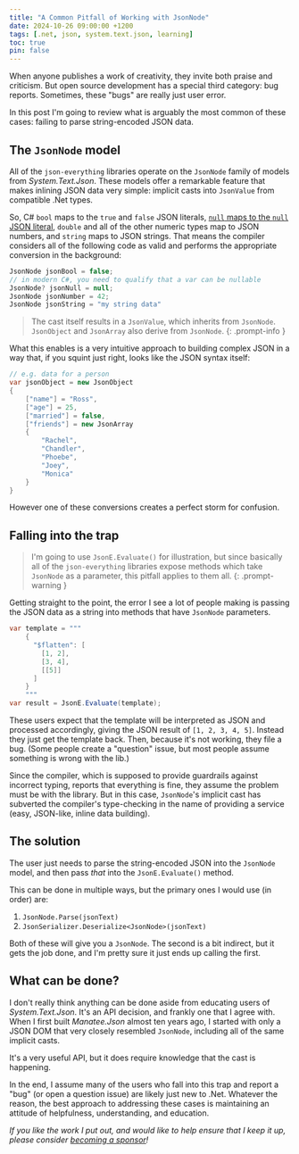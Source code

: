 ```yaml
---
title: "A Common Pitfall of Working with JsonNode"
date: 2024-10-26 09:00:00 +1200
tags: [.net, json, system.text.json, learning]
toc: true
pin: false
---
```


When anyone publishes a work of creativity, they invite both praise and criticism.  But open source development has a special third category: bug reports.  Sometimes, these "bugs" are really just user error.

In this post I'm going to review what is arguably the most common of these cases: failing to parse string-encoded JSON data.

## The `JsonNode` model 

All of the `json-everything` libraries operate on the `JsonNode` family of models from _System.Text.Json_.  These models offer a remarkable feature that makes inlining JSON data very simple:  implicit casts into `JsonValue` from compatible .Net types.

So, C# `bool` maps to the `true` and `false` JSON literals, [`null` maps to the `null` JSON literal](../2023/null-has-value-too.md), `double` and all of the other numeric types map to JSON numbers, and `string` maps to JSON strings.  That means the compiler considers all of the following code as valid and performs the appropriate conversion in the background:

```c#
JsonNode jsonBool = false;
// in modern C#, you need to qualify that a var can be nullable
JsonNode? jsonNull = null;
JsonNode jsonNumber = 42;
JsonNode jsonString = "my string data"
```

> The cast itself results in a `JsonValue`, which inherits from `JsonNode`.  `JsonObject` and `JsonArray` also derive from `JsonNode`.
{: .prompt-info }

What this enables is a very intuitive approach to building complex JSON in a way that, if you squint just right, looks like the JSON syntax itself:

```c#
// e.g. data for a person
var jsonObject = new JsonObject
{
    ["name"] = "Ross",
    ["age"] = 25,
    ["married"] = false,
    ["friends"] = new JsonArray
    {
        "Rachel",
        "Chandler",
        "Phoebe",
        "Joey",
        "Monica"
    }
}
```

However one of these conversions creates a perfect storm for confusion.

## Falling into the trap

> I'm going to use `JsonE.Evaluate()` for illustration, but since basically all of the `json-everything` libraries expose methods which take `JsonNode` as a parameter, this pitfall applies to them all.
{: .prompt-warning }

Getting straight to the point, the error I see a lot of people making is passing the JSON data as a string into methods that have `JsonNode` parameters.

```c#
var template = """
    {
      "$flatten": [
        [1, 2],
        [3, 4],
        [[5]]
      ]
    }
    """
var result = JsonE.Evaluate(template);
```

These users expect that the template will be interpreted as JSON and processed accordingly, giving the JSON result of `[1, 2, 3, 4, 5]`.  Instead they just get the template back.  Then, because it's not working, they file a bug.  (Some people create a "question" issue, but most people assume something is wrong with the lib.)

Since the compiler, which is supposed to provide guardrails against incorrect typing, reports that everything is fine, they assume the problem must be with the library.  But in this case, `JsonNode`'s implicit cast has subverted the compiler's type-checking in the name of providing a service (easy, JSON-like, inline data building).

## The solution

The user just needs to parse the string-encoded JSON into the `JsonNode` model, and then pass _that_ into the `JsonE.Evaluate()` method.

This can be done in multiple ways, but the primary ones I would use (in order) are:

1. `JsonNode.Parse(jsonText)`
2. `JsonSerializer.Deserialize<JsonNode>(jsonText)`

Both of these will give you a `JsonNode`.  The second is a bit indirect, but it gets the job done, and I'm pretty sure it just ends up calling the first.

## What can be done?

I don't really think anything can be done aside from educating users of _System.Text.Json_.  It's an API decision, and frankly one that I agree with.  When I first built _Manatee.Json_ almost ten years ago, I started with only a JSON DOM that very closely resembled `JsonNode`, including all of the same implicit casts.

It's a very useful API, but it does require knowledge that the cast is happening.

In the end, I assume many of the users who fall into this trap and report a "bug" (or open a question issue) are likely just new to .Net.  Whatever the reason, the best approach to addressing these cases is maintaining an attitude of helpfulness, understanding, and education.

_If you like the work I put out, and would like to help ensure that I keep it up, please consider [becoming a sponsor](https://github.com/sponsors/gregsdennis)!_
